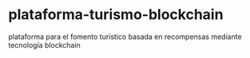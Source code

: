 # plataforma-turismo-blockchain
plataforma para el fomento turistico basada en recompensas mediante tecnología blockchain
